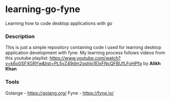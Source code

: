 # learning-go-fyne
Learning how to code desktop applications with go


### Description

This is just a simple repository containing code I used for learning desktop application development with fyne. 
My learning process follows videos from this youtube playlist: https://www.youtube.com/watch?v=k6o0SFXGRYw&list=PL5vZ49dm2gshlo1EIxFNcQFBUfLFoHPfp by **Alikh Khan**

### Tools

Golange - https://golang.org/
Fyne - https://fyne.io/